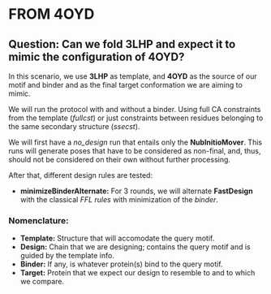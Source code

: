 
# FROM 4OYD


## Question: Can we fold 3LHP and expect it to mimic the configuration of 4OYD?

In this scenario, we use __3LHP__ as template, and __4OYD__ as the source of our motif and binder and as the final target conformation we are aiming to mimic.

We will run the protocol with and without a binder. Using full CA constraints from the template (_fullcst_) or just constraints between residues belonging to the same secondary structure (_ssecst_).

We will first have a *no_design* run that entails only the __NubInitioMover__. This runs will generate poses that have to be considered as non-final, and, thus, should not be considered on their own without further processing.

After that, different design rules are tested:  

* __minimizeBinderAlternate:__ For 3 rounds, we will alternate __FastDesign__ with the classical _FFL rules_ with minimization of the _binder_. 


### Nomenclature:

* __Template:__ Structure that will accomodate the query motif.  
* __Design:__ Chain that we are designing; contains the query motif and is guided by the template info.  
* __Binder:__ If any, is whatever protein(s) bind to the query motif.  
* __Target:__ Protein that we expect our design to resemble to and to which we compare.  


```python

```
